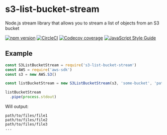 # s3-list-bucket-stream

Node.js stream library that allows you to stream a list of objects from an S3 bucket

[![npm version](https://badge.fury.io/js/s3-list-bucket-stream.svg)](https://badge.fury.io/js/s3-list-bucket-stream)
[![CircleCI](https://circleci.com/gh/lmammino/s3-list-bucket-stream.svg?style=shield)](https://circleci.com/gh/lmammino/s3-list-bucket-stream)
[![Codecov coverage](https://codecov.io/gh/lmammino/s3-list-bucket-stream/branch/master/graph/badge.svg)](https://codecov.io/gh/lmammino/s3-list-bucket-stream)
[![JavaScript Style Guide](https://img.shields.io/badge/code_style-standard-brightgreen.svg)](https://standardjs.com)

## Example

```javascript
const S3ListBucketStream = require('s3-list-bucket-stream')
const AWS = require('aws-sdk')
const s3 = new AWS.S3()

const listBucketStream = new S3ListBucketStream(s3, 'some-bucket', 'path/to/files')

listBucketStream
  .pipe(process.stdout)
```

Will output:

```plain
path/to/files/file1
path/to/files/file2
path/to/files/file3
...
```
